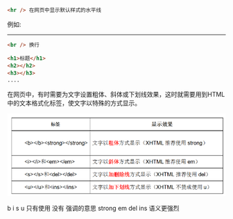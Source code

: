 ```html
<hr /> 在网页中显示默认样式的水平线
```

例如:

<hr/> 

```html
<br /> 换行
```



```html
<h1>标题</h1>
<h2></h2>
<h3></h3>
....
```

在网页中，有时需要为文字设置粗体、斜体或下划线效果，这时就需要用到HTML中的文本格式化标签，使文字以特殊的方式显示。

![image-20191202185933894](assets/image-20191202185933894.png)

b  i  s  u   只有使用 没有 强调的意思       strong   em  del   ins  语义更强烈

